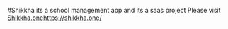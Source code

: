 #Shikkha
 its a school management app and its a saas project
 Please visit [Shikkha.one](https://shikkha.one/)https://shikkha.one/ 
